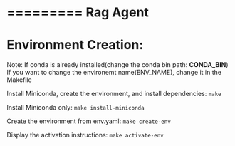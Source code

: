 =========
Rag Agent
=========


Environment Creation:
=====================
Note: 
    If conda is already installed(change the conda bin path: **CONDA_BIN**)
    If you want to change the environemt name(ENV_NAME), change it in the Makefile

Install Miniconda, create the environment, and install dependencies:
    ``make``

Install Miniconda only:
    ``make install-miniconda``

Create the environment from env.yaml:
    ``make create-env``

Display the activation instructions:
    ``make activate-env``

